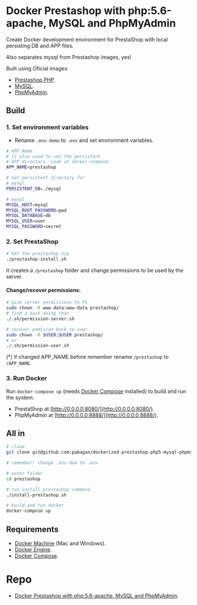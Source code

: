 # Docker Prestashop with php:5.6-apache, MySQL and PhpMyAdmin

Create Docker development environment for PrestaShop with local persisting DB and APP files.

Also separates mysql from Prestashop images, yes!

Built using Oficial images:
* [Prestashop PHP](https://hub.docker.com/r/prestashop/prestashop/).
* [MySQL](https://hub.docker.com/_/mysql/).
* [PhpMyAdmin](https://hub.docker.com/r/phpmyadmin/phpmyadmin/).



## Build

### 1. Set environment variables
* Rename `.env-demo` to `.env` and set environment variables.

```bash
# APP Name
# Is also used to set the persistent 
# APP directori. Look at docker-compose.
APP_NAME=prestashop

# Set persistent directory for 
# mysql.
PERSISTENT_DB=./mysql

# mysql
MYSQL_HOST=mysql
MYSQL_ROOT_PASSWORD=pwd
MYSQL_DATABASE=db
MYSQL_USER=user
MYSQL_PASSWORD=secret
```

### 2. Set PrestaShop

```bash
# Get the prestashop zip
./prestashop-install.sh
```

It creates a `/prestashop` folder and change permissions to be used by the server. 

#### Change/recover permissions:

```bash
# give server permissions to PS
sudo chown -R www-data:www-data prestashop/
# find a bash doing that
./.sh/permission-server.sh

# recover pemision back to user
sudo chown -R $USER:$USER prestashop/
# or
./.sh/permission-user.sh
```


(*) if changed APP_NAME before remember rename `/prestashop`  to `/APP_NAME`.


### 3. Run Docker
Run `docker-compose up` (needs [Docker Compose](https://docs.docker.com/compose/) installed) to build and run the system.
* PrestaShop at [http://0.0.0.0:8080/](http://0.0.0.0:8080/).
* PhpMyAdmin at [http://0.0.0.0:8888/](http://0.0.0.0:8888/).


## All in

```bash
# clone
git clone git@github.com:pabagan/dockerized-prestashop-php5-mysql-phpmyadmin.git prestashop

# remember! change .env-dem to .env 

# enter folder
cd prestashop

# run install prestashop command
./install-prestashop.sh

# build and run docker
docker-compose up
```

## Requirements
* [Docker Machine](https://docs.docker.com/machine/) (Mac and Windows).
* [Docker Engine](https://docs.docker.com/installation/).
* [Docker Compose](https://docs.docker.com/compose/).

# Repo

* [Docker Prestashop with php:5.6-apache, MySQL and PhpMyAdmin](https://github.com/pabagan/dockerized-prestashop-php5-mysql-phpmyadmin).